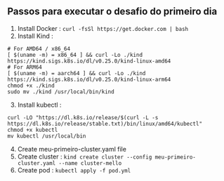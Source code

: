 ## Passos para executar o desafio do primeiro dia


1. Install Docker : ``` curl -fsSl https://get.docker.com | bash ``` </br>
2. Install Kind : 
```
# For AMD64 / x86_64
[ $(uname -m) = x86_64 ] && curl -Lo ./kind https://kind.sigs.k8s.io/dl/v0.25.0/kind-linux-amd64
# For ARM64
[ $(uname -m) = aarch64 ] && curl -Lo ./kind https://kind.sigs.k8s.io/dl/v0.25.0/kind-linux-arm64
chmod +x ./kind
sudo mv ./kind /usr/local/bin/kind
```  

3. Install kubectl :
 ``` 
curl -LO "https://dl.k8s.io/release/$(curl -L -s https://dl.k8s.io/release/stable.txt)/bin/linux/amd64/kubectl" 
chmod +x kubectl 
mv kubectl /usr/local/bin 
```

4. Create meu-primeiro-cluster.yaml file
5. Create cluster : ```kind create cluster --config meu-primeiro-cluster.yaml --name cluster-mello```
6. Create pod : ```kubectl apply -f pod.yml ```

